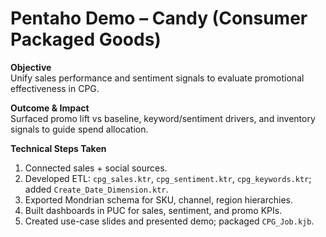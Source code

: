 # Pentaho Demo – Candy (Consumer Packaged Goods)

**Objective**  
Unify sales performance and sentiment signals to evaluate promotional effectiveness in CPG.

**Outcome & Impact**  
Surfaced promo lift vs baseline, keyword/sentiment drivers, and inventory signals to guide spend allocation.

**Technical Steps Taken**  
1. Connected sales + social sources.  
2. Developed ETL: `cpg_sales.ktr`, `cpg_sentiment.ktr`, `cpg_keywords.ktr`; added `Create_Date_Dimension.ktr`.  
3. Exported Mondrian schema for SKU, channel, region hierarchies.  
4. Built dashboards in PUC for sales, sentiment, and promo KPIs.  
5. Created use-case slides and presented demo; packaged `CPG_Job.kjb`.  
